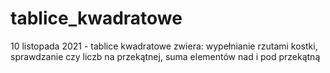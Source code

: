 # tablice_kwadratowe
10 listopada 2021 - tablice kwadratowe
zwiera: wypełnianie rzutami kostki, sprawdzanie czy liczb na przekątnej, suma elementów nad i pod przekątną
